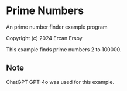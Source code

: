 # Prime Numbers

An prime number finder example program

Copyright (c) 2024 Ercan Ersoy

This example finds prime numbers 2 to 100000.

## Note

ChatGPT GPT-4o was used for this example.

